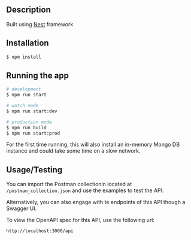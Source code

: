## Description

Built using [Nest](https://github.com/nestjs/nest) framework

## Installation

```bash
$ npm install
```

## Running the app

```bash
# development
$ npm run start

# watch mode
$ npm run start:dev

# production mode
$ npm run build
$ npm run start:prod
```

For the first time running, this will also install an in-memory Mongo DB instance and could take some time on a slow network.

## Usage/Testing
You can import the Postman collectionin located at `/postman_collection.json` and use the examples to test the API.


Alternatively, you can also engage with te endpoints of this API though a Swagger UI.

To view the OpenAPI spec for this API, use the following url:

```
http://localhost:3000/api
```

